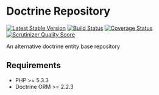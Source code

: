 Doctrine Repository
===================

[![Latest Stable Version](https://poser.pugx.org/eso/doctrine-repository/v/stable.png)](https://packagist.org/packages/eso/doctrine-repository) [![Build Status](https://travis-ci.org/entering/doctrine-repository.png?branch=master)](https://travis-ci.org/entering/doctrine-repository) [![Coverage Status](https://coveralls.io/repos/entering/doctrine-repository/badge.png?branch=master)](https://coveralls.io/r/entering/doctrine-repository?branch=master) [![Scrutinizer Quality Score](https://scrutinizer-ci.com/g/entering/doctrine-repository/badges/quality-score.png?s=7e720d9d64bd863c2bde1532f9818e361bcee122)](https://scrutinizer-ci.com/g/entering/doctrine-repository/)

An alternative doctrine entity base repository

## Requirements ##

* PHP >= 5.3.3
* Doctrine ORM >= 2.2.3
